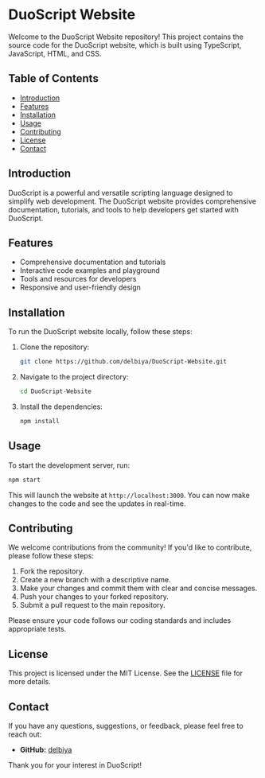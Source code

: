 # DuoScript Website

Welcome to the DuoScript Website repository! This project contains the source code for the DuoScript website, which is built using TypeScript, JavaScript, HTML, and CSS.

## Table of Contents

- [Introduction](#introduction)
- [Features](#features)
- [Installation](#installation)
- [Usage](#usage)
- [Contributing](#contributing)
- [License](#license)
- [Contact](#contact)

## Introduction

DuoScript is a powerful and versatile scripting language designed to simplify web development. The DuoScript website provides comprehensive documentation, tutorials, and tools to help developers get started with DuoScript.

## Features

- Comprehensive documentation and tutorials
- Interactive code examples and playground
- Tools and resources for developers
- Responsive and user-friendly design

## Installation

To run the DuoScript website locally, follow these steps:

1. Clone the repository:

   ```bash
   git clone https://github.com/delbiya/DuoScript-Website.git
   ```

2. Navigate to the project directory:

   ```bash
   cd DuoScript-Website
   ```

3. Install the dependencies:

   ```bash
   npm install
   ```

## Usage

To start the development server, run:

```bash
npm start
```

This will launch the website at `http://localhost:3000`. You can now make changes to the code and see the updates in real-time.

## Contributing

We welcome contributions from the community! If you'd like to contribute, please follow these steps:

1. Fork the repository.
2. Create a new branch with a descriptive name.
3. Make your changes and commit them with clear and concise messages.
4. Push your changes to your forked repository.
5. Submit a pull request to the main repository.

Please ensure your code follows our coding standards and includes appropriate tests.

## License

This project is licensed under the MIT License. See the [LICENSE](LICENSE) file for more details.

## Contact

If you have any questions, suggestions, or feedback, please feel free to reach out:

- **GitHub:** [delbiya](https://github.com/delbiya)

Thank you for your interest in DuoScript!
